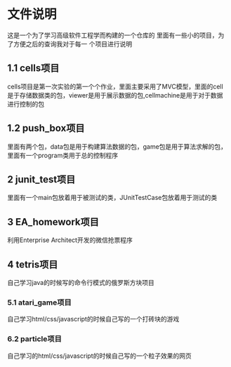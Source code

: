 ﻿# 文件说明

 这是一个为了学习高级软件工程学而构建的一个仓库的
 里面有一些小的项目，为了方便之后的查询我对于每一
 个项目进行说明

## 1.1 cells项目

cells项目是第一次实验的第一个个作业，里面主要采用了MVC模型，里面的cell是于存储数据类的包，viewer是用于展示数据的包,cellmachine是用于对于数据进行控制的包

## 1.2 push_box项目

里面有两个包，data包是用于构建算法数据的包，game包是用于算法求解的包，里面有一个program类用于总的控制程序

## 2 junit_test项目
里面有一个main包放着用于被测试的类，JUnitTestCase包放着用于测试的类

## 3 EA_homework项目
利用Enterprise Architect开发的微信抢票程序 

## 4 tetris项目
自己学习java的时候写的命令行模式的俄罗斯方块项目

### 5.1 atari_game项目
自己学习html/css/javascript的时候自己写的一个打砖块的游戏

### 6.2 particle项目
自己学习的html/css/javascript的时候自己写的一个粒子效果的网页